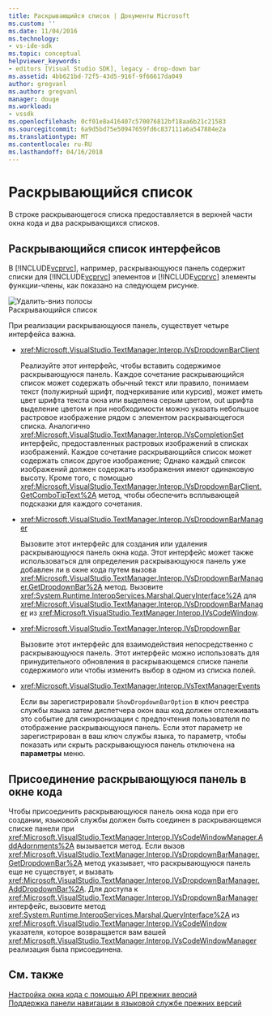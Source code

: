 ```yaml
---
title: Раскрывающийся список | Документы Microsoft
ms.custom: ''
ms.date: 11/04/2016
ms.technology:
- vs-ide-sdk
ms.topic: conceptual
helpviewer_keywords:
- editors [Visual Studio SDK], legacy - drop-down bar
ms.assetid: 4bb621bd-72f5-43d5-916f-9f66617da049
author: gregvanl
ms.author: gregvanl
manager: douge
ms.workload:
- vssdk
ms.openlocfilehash: 0cf01e8a416407c570076812bf18aa6b21c21583
ms.sourcegitcommit: 6a9d5bd75e50947659fd6c837111a6a547884e2a
ms.translationtype: MT
ms.contentlocale: ru-RU
ms.lasthandoff: 04/16/2018
---
```

# <a name="drop-down-bar"></a>Раскрывающийся список
В строке раскрывающегося списка предоставляется в верхней части окна кода и два раскрывающихся списков.  
  
## <a name="drop-down-bar-interfaces"></a>Раскрывающийся список интерфейсов  
 В [!INCLUDE[vcprvc](../code-quality/includes/vcprvc_md.md)], например, раскрывающуюся панель содержит списки для [!INCLUDE[vcprvc](../code-quality/includes/vcprvc_md.md)] элементов и [!INCLUDE[vcprvc](../code-quality/includes/vcprvc_md.md)] элементы функции-члены, как показано на следующем рисунке.  
  
 ![Удалить&#45;вниз полосы](../extensibility/media/vsdropdown_bar.gif "vsDropdown_bar")  
Раскрывающийся список  
  
 При реализации раскрывающуюся панель, существует четыре интерфейса важна.  
  
-   <xref:Microsoft.VisualStudio.TextManager.Interop.IVsDropdownBarClient>  
  
     Реализуйте этот интерфейс, чтобы вставить содержимое раскрывающуюся панель. Каждое сочетание раскрывающийся список может содержать обычный текст или правило, понимаем текст (полужирный шрифт, подчеркивание или курсив), может иметь цвет шрифта текста окна или выделена серым цветом, out шрифта выделение цветом и при необходимости можно указать небольшое растровое изображение рядом с элементом раскрывающегося списка. Аналогично <xref:Microsoft.VisualStudio.TextManager.Interop.IVsCompletionSet> интерфейс, предоставленных растровых изображений в списках изображений. Каждое сочетание раскрывающийся список может содержать список другое изображение; Однако каждый список изображений должен содержать изображения имеют одинаковую высоту. Кроме того, с помощью <xref:Microsoft.VisualStudio.TextManager.Interop.IVsDropdownBarClient.GetComboTipText%2A> метод, чтобы обеспечить всплывающей подсказки для каждого сочетания.  
  
-   <xref:Microsoft.VisualStudio.TextManager.Interop.IVsDropdownBarManager>  
  
     Вызовите этот интерфейс для создания или удаления раскрывающуюся панель окна кода. Этот интерфейс может также использоваться для определения раскрывающуюся панель уже добавлен ли в окне кода путем вызова <xref:Microsoft.VisualStudio.TextManager.Interop.IVsDropdownBarManager.GetDropdownBar%2A> метод. Вызовите <xref:System.Runtime.InteropServices.Marshal.QueryInterface%2A> для <xref:Microsoft.VisualStudio.TextManager.Interop.IVsDropdownBarManager> из <xref:Microsoft.VisualStudio.TextManager.Interop.IVsCodeWindow>.  
  
-   <xref:Microsoft.VisualStudio.TextManager.Interop.IVsDropdownBar>  
  
     Вызовите этот интерфейс для взаимодействия непосредственно с раскрывающуюся панель. Этот интерфейс можно использовать для принудительного обновления в раскрывающемся списке панели содержимого или чтобы изменить выбор в одном из списка полей.  
  
-   <xref:Microsoft.VisualStudio.TextManager.Interop.IVsTextManagerEvents>  
  
     Если вы зарегистрировали `ShowDropdownBarOption` в ключ реестра службы языка затем диспетчера окон ваш код должен отслеживать это событие для синхронизации с предпочтения пользователя по отображение раскрывающуюся панель. Если этот параметр не зарегистрирован в ваш ключ службы языка, то параметр, чтобы показать или скрыть раскрывающуюся панель отключена на **параметры** меню.  
  
## <a name="attaching-a-drop-down-bar-to-a-code-window"></a>Присоединение раскрывающуюся панель в окне кода  
 Чтобы присоединить раскрывающуюся панель окна кода при его создании, языковой службы должен быть соединен в раскрывающемся списке панели при <xref:Microsoft.VisualStudio.TextManager.Interop.IVsCodeWindowManager.AddAdornments%2A> вызывается метод. Если вызов <xref:Microsoft.VisualStudio.TextManager.Interop.IVsDropdownBarManager.GetDropdownBar%2A> метод указывает, что раскрывающуюся панель еще не существует, и вызвать <xref:Microsoft.VisualStudio.TextManager.Interop.IVsDropdownBarManager.AddDropdownBar%2A>. Для доступа к <xref:Microsoft.VisualStudio.TextManager.Interop.IVsDropdownBarManager> интерфейс, вызовите метод <xref:System.Runtime.InteropServices.Marshal.QueryInterface%2A> из <xref:Microsoft.VisualStudio.TextManager.Interop.IVsCodeWindow> указателя, которое возвращается вам вашей <xref:Microsoft.VisualStudio.TextManager.Interop.IVsCodeWindowManager> реализация была присоединена.  
  
## <a name="see-also"></a>См. также  
 [Настройка окна кода с помощью API прежних версий](../extensibility/customizing-code-windows-by-using-the-legacy-api.md)   
 [Поддержка панели навигации в языковой службе прежних версий](../extensibility/internals/support-for-the-navigation-bar-in-a-legacy-language-service.md)